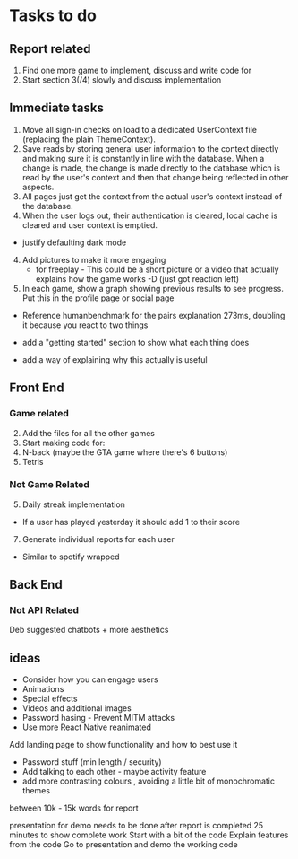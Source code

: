 # Tasks to do
## Report related
1. Find one more game to implement, discuss and write code for
2. Start section 3(/4) slowly and discuss implementation


## Immediate tasks


1. Move all sign-in checks on load to a dedicated UserContext file (replacing the plain ThemeContext).
2. Save reads by storing general user information to the context directly and making sure it is constantly in line with the database. When a change is made, the change is made directly to the database which is read by the user's context and then that change being reflected in other aspects.
3. All pages just get the context from the actual user's context instead of the database.
4. When the user logs out, their authentication is cleared, local cache is cleared and user context is emptied. 



* justify defaulting dark mode
4. Add pictures to make it more engaging
    * for freeplay - This could be a short picture or a video that actually explains how the game works -D (just got reaction left)
4. In each game, show a graph showing previous results to see progress. Put this in the profile page or social page
* Reference humanbenchmark for the pairs explanation 273ms, doubling it because you react to two things



* add a "getting started" section to show what each thing does
* add a way of explaining why this actually is useful
## Front End
### Game related
2. Add the files for all the other games
3. Start making code for:
 1. N-back (maybe the GTA game where there's 6 buttons)
 3. Tetris
### Not Game Related
5. Daily streak implementation
 * If a user has played yesterday it should add 1 to their score
7. Generate individual reports for each user
 * Similar to spotify wrapped
## Back End
### Not API Related
Deb suggested chatbots + more aesthetics

## ideas
* Consider how you can engage users
 * Animations
 * Special effects
 * Videos and additional images
* Password hasing - Prevent MITM attacks
* Use more React Native reanimated


Add landing page to show functionality and how to best use it
* Password stuff (min length / security)
* Add talking to each other - maybe activity feature
* add more contrasting colours , avoiding a little bit of monochromatic themes


between 10k - 15k words for report



presentation for demo needs to be done after report is completed
25 minutes to show complete work
Start with a bit of the code
Explain features from the code
Go to presentation and demo the working code
